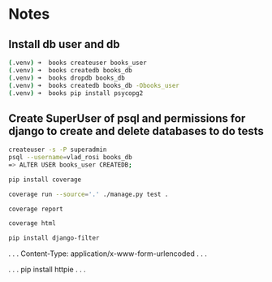 # Notes

## Install db user and db

```bash
(.venv) ➜  books createuser books_user
(.venv) ➜  books createdb books_db
(.venv) ➜  books dropdb books_db
(.venv) ➜  books createdb books_db -Obooks_user
(.venv) ➜  books pip install psycopg2
```

## Create SuperUser of psql and permissions for django to create and delete databases to do tests

```bash
createuser -s -P superadmin
psql --username=vlad_rosi books_db
=> ALTER USER books_user CREATEDB;
```

```bash
pip install coverage

coverage run --source='.' ./manage.py test .

coverage report

coverage html
```

```bash
pip install django-filter
```

. . .
Content-Type: application/x-www-form-urlencoded
. . .

. . .
pip install httpie
. . .

